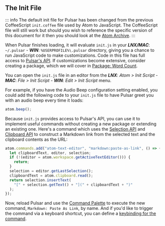 ## The Init File

::: info
The default init file for Pulsar has been changed from the previous CoffeeScript
`init.coffee` file used by Atom to JavaScript. The CoffeeScript file will still
work but should you wish to reference the specific version of this document
for it then you should look at the [Atom Archive](../../../../atom-archive/hacking-atom/#the-init-file).
:::

When Pulsar finishes loading, it will evaluate `init.js` in your
**_LNX/MAC_**: `~/.pulsar` -
**_WIN_**: `%USERPROFILE%\.pulsar`
directory, giving you a chance to run JavaScript code to make customizations.
Code in this file has full access to [Pulsar's API](https://atom.io/docs/api/latest).<!--TODO: Replace link when we have the API documented-->
If customizations become extensive, consider creating a package, which we will
cover in [Package: Word Count](#package-word-count).

You can open the `init.js` file in an editor from the
**_LNX_**: _Atom > Init Script_ -
**_MAC_**: _File > Init Script_ -
**_WIN_**: _Edit > Init Script_
menu.

For example, if you have the Audio Beep configuration setting enabled, you could
add the following code to your `init.js` file to have Pulsar greet you with an
audio beep every time it loads:

```js
atom.beep();
```

<!--TODO: All API links to be updated when it is documented-->

Because `init.js` provides access to Pulsar's API, you can use it to implement
useful commands without creating a new package or extending an existing one.
Here's a command which uses the [Selection API](https://atom.io/docs/api/latest/Selection)
and [Clipboard API](https://atom.io/docs/api/latest/Clipboard)
to construct a Markdown link from the selected text and the clipboard contents
as the URL:

```js
atom.commands.add("atom-text-editor", "markdown:paste-as-link", () => {
  let clipboardText, editor, selection;
  if (!(editor = atom.workspace.getActiveTextEditor())) {
    return;
  }
  selection = editor.getLastSelection();
  clipboardText = atom.clipboard.read();
  return selection.insertText(
    "[" + selection.getText() + "](" + clipboardText + ")"
  );
});
```

Now, reload Pulsar and use the [Command Palette](../../getting-started#command-palette)
to execute the new command, `Markdown: Paste As Link`, by name. And if you'd
like to trigger the command via a keyboard shortcut, you can define a
[keybinding for the command](../../using-pulsar#customizing-keybindings).
